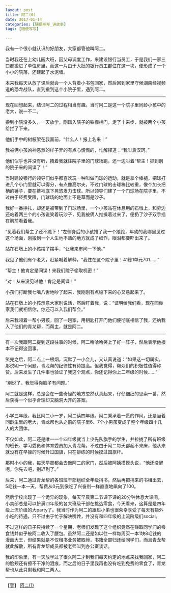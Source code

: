 ```yaml
---
layout: post
title: 阿二(0)
date: 2017-01-14
categories: [随便写写_讲故事]
tags: [随便写写]

---
```


我有一个很小就认识的好朋友，大家都管他叫阿二。

当时我还在上幼儿园大班，因父母调度工作，来建设银行当员工，于是我们一家三口都搬进了单位房里，而这一片由于大批的银行员工都住在这一块，便形成了一个小小的院落，还建起了水泥墙。

本来我每天从放了课后就会一个人背着小书包回家，然后回到家里守候湖南经视频道的恐龙战队，直到搬到这个小院子里，遇到阿二。

---

现在回想起来，结识阿二的过程相当有趣。当时阿二是这一个院子里同龄小孩中的老大，说一不二。

搬到小院没多久，一天放学，刚踏入院子的铁栅栏门，走了十来步，就被两个小孩给拦了下来。

他们手中的树枝架在我面前，“什么人！报上名来！”

我被俩小孩凶神恶煞的样子弄的有点心慌慌的，忙解释道：“我叫袁汉珂。”

他们似乎也并没有听，拽着我就往院子里的门球场跑，还一边叫着“帮主！抓到别的院子来的间谍了！”

当时建设银行的领导们似乎都喜欢玩一种叫做门球的运动，就是拿个棒槌，把球打进几个小门里就可以得分，有点像高尔夫，不过门球的击球棒比较重，像个加长把柄的锤子，要在裤裆底下晃悠发力击球。所以领导们建了一个门球场在院子里，不过由于经费受限，门球场的地面上不是草而是沙子。

我好一番挣扎，却还是被带到了门球场里，一个小孩站在休息用的石墩上，和旁边还站着两三个的小孩说笑着玩沙子，见我被俩人推搡着过来了，便扔了沙子双手插在胸前看着我。

“见着我们帮主了还不跪下！”左侧身后的小孩推了我一个踉跄，年幼的我哪里见过这个场面，刚搬到一个人生地不熟的地方就成了细作，眼泪都要吓出来了。

站在石墩上的小孩摆了摆手，“让我来审问一下他。”

我见了他们有个老大，赶紧喊着解释，“我住在这个院子里！41栋1单元701……”

“帮主！他肯定是间谍！来我们院子偷取机密！”

“对！从来没见过他！肯定是间谍！”

小孩们打断我七嘴八舌地吵了起来，我刚刚有点稳下来的心又悬起来了。

站在石墩上的小孩示意大家别说话，然后盯着我，说：“证明给我们看，现在回你家我们就相信你，你还可以入我们帮会。”

后来我领着一帮小男孩，回了一趟家，用钥匙打开门他们便彻底相信了我，还纳我入了他们的青龙帮，而帮主，就是阿二。

---

有一次我跟阿二提到这段往事的时候，阿二哈哈哈笑上了好一阵子，然后表示他根本不记得这回事。

笑完之后，阿二点上一根烟，沉默了一小会儿，又认真说道：“如果这一切属实，那说明一个问题，青龙帮的纪律性有待提高。但我觉得，帮众们的积极性值得称赞。后来发生了几件事也验证了我这个观点，你还记得你上二年级的时候……”

“别说了，我觉得你脑子有问题。”

阿二就是这样，总是会在一些奇怪的地方忽然认真起来，仔仔细细的思索一番，然后获得一个似乎合理却又脑洞大开的答案。

---

小学三年级，我比阿二小一岁，阿二读四年级。阿二秉承着一贯的作风，还是当着同龄生里的老大，青龙帮也从之前的院子里6、7个小男孩变成了整个年级四十几人的大团体。

不仅如此，阿二还是唯一一个四年级就当上少先队旗手的学生，并拉拢了所有班级的班长、学习委员和体育委员加入青龙帮。不过由于阿二每天都起不来床，他从来就没有在早操的时候升过国旗，只在排练的时候摸过国旗杆。

那时小小的我，每天早晨都会去敲阿二的家门，然后被阿姨摸摸头说，“他还没醒呢，你先去吧，别迟到了。”

后来，阿二通过青龙帮的各班班干部组织全年级捐书，然后再把捐来的书租出去，5毛钱一本一天，帮费从0元到像吃了兴奋剂一样直直地飙向了100。

然后学校出现了一个诡异的现象，每天早晨第二节课下课的20分钟休息大课间，小卖部总是可以挤满四年级的各大班级干部在挑选零食，今天看来，这算是是四年级上流阶级的大party了。我当时作为阿二的跟班小弟也很荣幸享受了每天有额外小吃的待遇，只不过由于忙于解决嘴馋，并没有和四年级的上流阶级们social。

不过这样的日子只持续了一个星期，老师们发现了这个组织竟然在赚取同学们的零食钱并似乎被阿二收入了腰包。虽然阿二还是如以往一样每周买一本1块8毛钱的漫画大王，但结果就是不仅租书业务被取缔，书籍全部归还给同学们，而且青龙帮就此解散，所有青龙帮成员都被老师叫到办公室谈话。

我的印象里，有一天放学过了很久阿二才到我们每天约定的地点来找我回家，阿二的脸颊还有擦不干净的泪痕，而之后的日子里我再也没有吃到免费的零食了，青龙帮也从此只剩我和阿二两人。

---

【壹】 [阿二(1)](https://fakehank.github.io/随便写写_讲故事/2017/01/15/阿二(1).html "Mr.Two(1)")